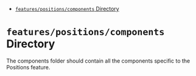 <!-- START doctoc generated TOC please keep comment here to allow auto update -->
<!-- DON'T EDIT THIS SECTION, INSTEAD RE-RUN doctoc TO UPDATE -->

- [`features/positions/components` Directory](#featurespositionscomponents-directory)

<!-- END doctoc generated TOC please keep comment here to allow auto update -->

# `features/positions/components` Directory

The components folder should contain all the components specific to the Positions feature.
